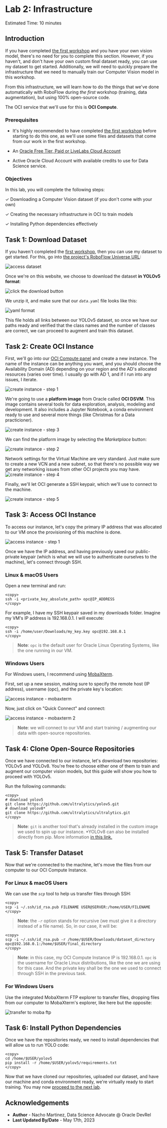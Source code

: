 # Lab 2: Infrastructure

Estimated Time: 10 minutes

## Introduction

If you have completed [the first workshop](../../workshops/mask_detection_labeling/index.html) and you have your own vision model, there's no need for you to complete this section. 
However, if you haven't, and don't have your own custom final dataset ready, you can use my dataset to get started. Additionally, we will need to quickly prepare the infrastructure that we need to manually train our Computer Vision model in this workshop.

From this infrastructure, we will learn how to do the things that we've done automatically with RoboFlow during *the first* workshop (training, data augmentation), but using 100% open-source code.

The OCI service that we'll use for this is **OCI Compute**. 

### Prerequisites

* It's highly recommended to have completed [the first workshop](../../workshops/mask_detection_labeling/index.html) before starting to do this one, as we'll use some files and datasets that come from our work in the first workshop.

* An [Oracle Free Tier, Paid or LiveLabs Cloud Account](https://signup.cloud.oracle.com/?language=en&sourceType=:ow:de:ce::::RC_WWMK220210P00063:LoL_handsonLab_introduction&intcmp=:ow:de:ce::::RC_WWMK220210P00063:LoL_handsonLab_introduction)
* Active Oracle Cloud Account with available credits to use for Data Science service.


### Objectives

In this lab, you will complete the following steps:

&check; Downloading a Computer Vision dataset (if you don't come with your own)

&check; Creating the necessary infrastructure in OCI to train models

&check; Installing Python dependencies effectively


## Task 1: Download Dataset

If you haven't completed the [first workshop](../../workshops/mask_detection_labeling/index.html), then you can use my dataset to get started. For this, go into [the project's RoboFlow Universe URL](https://universe.roboflow.com/jasperan/public-mask-placement/dataset/4):

![access dataset](./images/access_dataset.png)

Once we're on this website, we choose to download the dataset **in YOLOv5 format**:

![click the download button](./images/click_download_button.png)

We unzip it, and make sure that our _`data.yaml`_ file looks like this:

![yaml format](./images/yaml_modified.png)

This file holds all links between our YOLOv5 dataset, so once we have our paths ready and verified that the class names and the number of classes are correct, we can proceed to augment and train this dataset.

## Task 2: Create OCI Instance

First, we'll go into our [OCI Compute panel](https://cloud.oracle.com/compute/instances) and create a new instance. The name of the instance can be anything you want, and you should choose the Availability Domain (AD) depending on your region and the AD's allocated resources (varies over time). I usually go with AD 1, and if I run into any issues, I iterate.

![create instance - step 1](./images/create_instance_1.png)

We're going to use a **platform image** from Oracle called **OCI DSVM**. This image contains several tools for data exploration, analysis, modeling and development. It also includes a Jupyter Notebook, a conda environment ready to use and several more things (like Christmas for a Data practicioner).

![create instance - step 3](./images/create_instance_3.png)

We can find the platform image by selecting the *Marketplace* button:

![create instance - step 2](./images/create_instance_2.png)

Network settings for the Virtual Machine are very standard. Just make sure to create a new VCN and a new subnet, so that there's no possible way we get any networking issues from other OCI projects you may have.
![create instance - step 4](./images/create_instance_4.png)

Finally, we'll let OCI generate a SSH keypair, which we'll use to connect to the machine.

![create instance - step 5](./images/create_instance_5.png)

## Task 3: Access OCI Instance

To access our instance, let's copy the primary IP address that was allocated to our VM once the provisioning of this machine is done.

![access instance - step 1](./images/access_instance_1.png)

Once we have the IP address, and having previously saved our public-private keypair (which is what we will use to authenticate ourselves to the machine), let's connect through SSH. 


### Linux & macOS Users

Open a new terminal and run:

```
<copy>
ssh -i <private_key_absolute_path> opc@IP_ADDRESS
</copy>
```

For example, I have my SSH keypair saved in my downloads folder. Imagine my VM's IP address is 192.168.0.1. I will execute:

```
<copy>
ssh -i /home/user/Downloads/my_key.key opc@192.168.0.1
</copy>
```
> **Note**: `opc` is the default user for Oracle Linux Operating Systems, like the one running in our VM.

### Windows Users

For Windows users, I recommend using [MobaXterm](https://mobaxterm.mobatek.net/). 

First, set up a new session, making sure to specify the remote host (IP address), username (opc), and the private key's location:

![access instance - mobaxterm](./images/access_instance_mobaxterm.png)

Now, just click on "Quick Connect" and connect:

![access instance - mobaxterm 2](./images/access_instance_mobaxterm_2.png)


> **Note**: we will connect to our VM  and start training / augmenting our data with open-source repositories. 

## Task 4: Clone Open-Source Repositories 

Once we have connected to our instance, let's download two repositories: YOLOv5 and YOLOv8. You're free to choose either one of them to train and augment our computer vision models, but this guide will show you how to proceed with YOLOv5.

Run the following commands:

```
<copy>
# download yolov5
git clone https://github.com/ultralytics/yolov5.git 
# download yolov8*
git clone https://github.com/ultralytics/ultralytics.git
</copy>
```
> **Note**: `git` is another tool that's already installed in the custom image we used to spin up our instance. *YOLOv8 can also be installed directly from pip. More information [in this link.](https://github.com/ultralytics/ultralytics#documentation)

## Task 5: Transfer Dataset

Now that we're connected to the machine, let's move the files from our computer to our OCI Compute Instance.

### For Linux & macOS Users

We can use the _`scp`_ tool to help us transfer files through SSH:

```
<copy>
scp -i ~/.ssh/id_rsa.pub FILENAME USER@SERVER:/home/USER/FILENAME
</copy>
```
> **Note**: the _`-r`_ option stands for recursive (we must give it a directory instead of a file name).
So, in our case, it will be:

```
<copy>
scp -i ~/.ssh/id_rsa.pub -r /home/$USER/Downloads/dataset_directory opc@192.168.0.1:/home/$USER/final_directory
</copy>
```
> **Note**: in this case, my OCI Compute Instance IP is 192.168.0.1. `opc` is the username for Oracle Linux distributions, like the one we are using for this case. And the private key shall be the one we used to connect through SSH in the previous task.


### For Windows Users 

Use the integrated MobaXterm FTP explorer to transfer files, dropping files from our computer to MobaXterm's explorer, like here but the opposite:

![transfer to moba ftp](./images/transfer_moba.gif)

## Task 6: Install Python Dependencies

Once we have the repositories ready, we need to install dependencies that will allow us to run YOLO code:

```
<copy>
cd /home/$USER/yolov5
pip install -r /home/$USER/yolov5/requirements.txt
</copy>
```

Now that we have cloned our repositories, uploaded our dataset, and have our machine and conda environment ready, we're virtually ready to start training. You may now [proceed to the next lab](#next).

## Acknowledgements

* **Author** - Nacho Martinez, Data Science Advocate @ Oracle DevRel
* **Last Updated By/Date** - May 17th, 2023